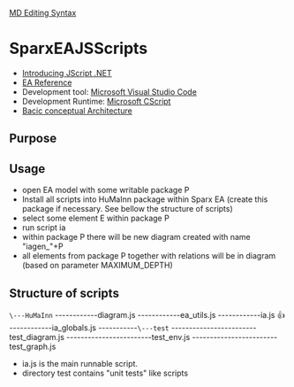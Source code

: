 [MD Editing Syntax](https://guides.github.com/features/mastering-markdown/)

# SparxEAJSScripts

- [Introducing JScript .NET](http://msdn.microsoft.com/en-us/library/ms974588.aspx)
- [EA Reference](http://www.sparxsystems.com/enterprise_architect_user_guide/10/automation_and_scripting/reference.html)
- Development tool: [Microsoft Visual Studio Code](https://code.visualstudio.com/download)
- Development Runtime: [Microsoft CScript](https://technet.microsoft.com/en-us/library/bb490887.aspx)
- [Bacic conceptual Architecture](https://www.flickr.com/photos/daudus/shares/9174Gn)


## Purpose

## Usage
- open EA model with some writable package P
- Install all scripts into HuMaInn package within Sparx EA (create this package if necessary. See bellow the structure of scripts)
- select some element E within package P
- run script ia
- within package P there will be new diagram created with name "iagen_"+P
- all elements from package P together with relations will be in diagram (based on parameter MAXIMUM_DEPTH)

## Structure of scripts
`\---HuMaInn`
------------diagram.js
------------ea_utils.js
------------ia.js :+1:
------------ia_globals.js
-----------`\---test`
------------------------test_diagram.js
------------------------test_env.js
------------------------test_graph.js

- ia.js is the main runnable script.
- directory test contains "unit tests" like scripts